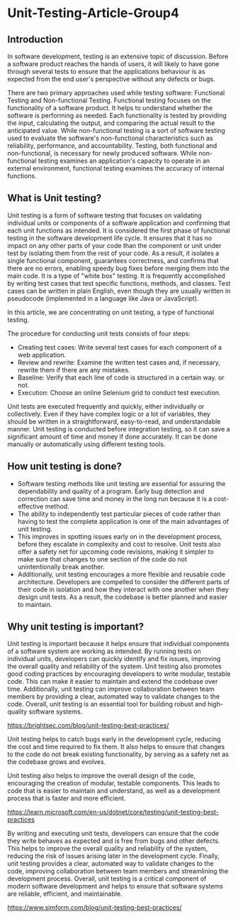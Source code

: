 # Unit-Testing-Article-Group4
## Introduction
In software development, testing is an extensive topic of discussion. Before a software product reaches the hands of users, it will likely to have gone through several tests to ensure that the applications behaviour is as expected from the end user's perspective without any defects or bugs. 

There are two primary approaches used while testing software: Functional Testing and Non-functional Testing. Functional testing focuses on the functionality of a software product. It helps to understand whether the software is performing as needed. Each functionality is tested by providing the input, calculating the output, and comparing the actual result to the anticipated value. While non-functional testing is a sort of software testing used to evaluate the software's non-functional characteristics such as reliability, performance, and accountability. Testing, both functional and non-functional, is necessary for newly produced software. While non-functional testing examines an application's capacity to operate in an external environment, functional testing examines the accuracy of internal functions. 

## What is Unit testing? 

Unit testing is a form of software testing that focuses on validating individual units or components of a software application and confirming that each unit functions as intended. It is considered the first phase of functional testing in the software development life cycle. It ensures that it has no impact on any other parts of your code than the component or unit under test by isolating them from the rest of your code. As a result, it isolates a single functional component, guarantees correctness, and confirms that there are no errors, enabling speedy bug fixes before merging them into the main code. It is a type of "white box" testing. It is frequently accomplished by writing test cases that test specific functions, methods, and classes. Test cases can be written in plain English, even though they are usually written in pseudocode (implemented in a language like Java or JavaScript).

In this article, we are concentrating on unit testing, a type of functional testing. 

The procedure for conducting unit tests consists of four steps:

- Creating test cases: Write several test cases for each component of a web application.
- Review and rewrite: Examine the written test cases and, if necessary, rewrite them if there are any mistakes.
- Baseline: Verify that each line of code is structured in a certain way.
or not.
- Execution: Choose an online Selenium grid to conduct test execution.

Unit tests are executed frequently and quickly, either individually or collectively. Even if they have complex logic or a lot of variables, they should be written in a straightforward, easy-to-read, and understandable manner. Unit testing is conducted before integration testing, so it can save a significant amount of time and money if done accurately. It can be done manually or automatically using different testing tools.


## How unit testing is done?
 - Software testing methods like unit testing are essential for assuring the dependability and quality of a program. Early bug detection and correction can save time and money in the long run because it is a cost-effective method.
- The ability to independently test particular pieces of code rather than having to test the complete application is one of the main advantages of unit testing. 
- This improves in spotting issues early on in the development process, before they escalate in complexity and cost to resolve. Unit tests also offer a safety net for upcoming code revisions, making it simpler to make sure that changes to one section of the code do not unintentionally break another.
- Additionally, unit testing encourages a more flexible and reusable code architecture. Developers are compelled to consider the different parts of their code in isolation and how they interact with one another when they design unit tests. As a result, the codebase is better planned and easier to maintain.


## Why unit testing is important?
Unit testing is important because it helps ensure that individual components of a software system are working as intended. By running tests on individual units, developers can quickly identify and fix issues, improving the overall quality and reliability of the system. Unit testing also promotes good coding practices by encouraging developers to write modular, testable code. This can make it easier to maintain and extend the codebase over time. Additionally, unit testing can improve collaboration between team members by providing a clear, automated way to validate changes to the code. Overall, unit testing is an essential tool for building robust and high-quality software systems.

 https://brightsec.com/blog/unit-testing-best-practices/

Unit testing helps to catch bugs early in the development cycle, reducing the cost and time required to fix them. It also helps to ensure that changes to the code do not break existing functionality, by serving as a safety net as the codebase grows and evolves.

Unit testing also helps to improve the overall design of the code, encouraging the creation of modular, testable components. This leads to code that is easier to maintain and understand, as well as a development process that is faster and more efficient.

https://learn.microsoft.com/en-us/dotnet/core/testing/unit-testing-best-practices

 By writing and executing unit tests, developers can ensure that the code they write behaves as expected and is free from bugs and other defects. This helps to improve the overall quality and reliability of the system, reducing the risk of issues arising later in the development cycle. Finally, unit testing provides a clear, automated way to validate changes to the code, improving collaboration between team members and streamlining the development process. Overall, unit testing is a critical component of modern software development and helps to ensure that software systems are reliable, efficient, and maintainable.

https://www.simform.com/blog/unit-testing-best-practices/ 
